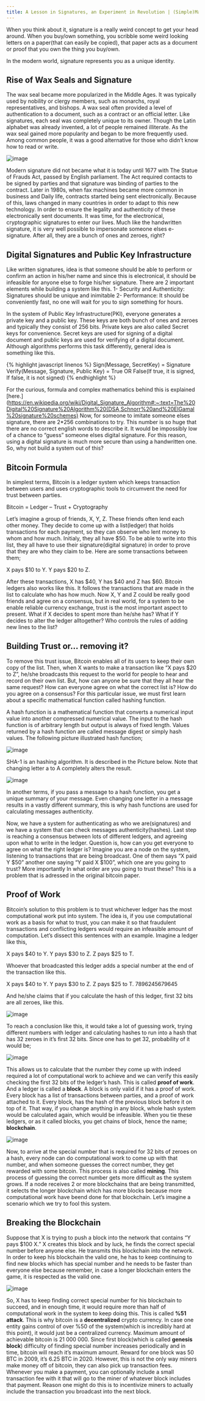 ```yaml
---
title: A Lesson in Signatures, an Experiment in Revolution | (Simple)Math Behind Bitcoin 
---
```


When you think about it, signature is a really weird concept to get your head around. When you buy/own something, you scribble some weird looking letters on a paper(that can easily be copied), that paper acts as a document or proof that you own the thing you buy/own. 

In the modern world, signature represents you as a unique identity. 


## Rise of Wax Seals and Signature

The wax seal became more popularized in the Middle Ages. It was typically used by nobility or clergy members, such as monarchs, royal representatives, and bishops. A wax seal often provided a level of authentication to a document, such as a contract or an official letter. Like signatures, each seal was completely unique to its owner. Though the Latin alphabet was already invented, a lot of people remained illiterate. As the wax seal gained more popularity and began to be more frequently used. Among common people, it was a good alternative for those who didn’t know how to read or write.

![image](/img/signature.jpg)

Modern signature did not became what it is today until 1677 with The Statue of Frauds Act, passed by English parliament. The Act required contacts to be signed by parties and that signature was binding of parties to the contract. Later in 1980s, when fax machines became more common in business and Daily life, contracts started being sent electronically. Because of this, laws changed in many countries in order to adapt to this new technology. In order to ensure the legality and authenticity of these electronically sent documents. It was time, for the electronical, cryptographic signatures to enter our lives. Much like the handwritten signature, it is very well possible to impersonate someone elses e-signature. After all, they are a bunch of ones and zeroes, right?

## Digital Signatures and Public Key Infrastructure

Like written signatures, idea is that someone should be able to perform or confirm an action in his/her name and since this is electronical, it should be infeasible for anyone else to forge his/her signature. There are 2 important elements while building a system like this. 
1-	Security and Authenticity: Signatures should be unique and inimitable
2-	Performance: It should be conveniently fast, no one will wait for you to sign something for hours.

In the system of Public Key Infrastructure(PKI), everyone generates a private key and a public key. These keys are both bunch of ones and zeroes and typically they consist of 256 bits. Private keys are also called Secret keys for convenience. Secret keys are used for signing of a digital document and public keys are used for verifying of a digital document. Although algorithms performs this task differently, general idea is something like this.

{% highlight javascript linenos %}
Sign(Message, SecretKey) = Signature
Verify(Message, Signature, Public Key) = True OR False(If true, it is signed, If false, it is not signed)
{% endhighlight %}

For the curious, formula and complex mathematics behind this is explained [here.](https://en.wikipedia.org/wiki/Digital_Signature_Algorithm#:~:text=The%20Digital%20Signature%20Algorithm%20(DSA,Schnorr%20and%20ElGamal%20signature%20schemes)
Now, for someone to imitate someone elses signature, there are 2*256 combinations to try. This number is so huge that there are no correct english words to describe it. It would be impossibly low of a chance to “guess” someone elses digital signature. For this reason, using a digital signature is much more secure than using a handwritten one. So, why not build a system out of this?


## Bitcoin Formula

In simplest terms, Bitcoin is a ledger system which keeps transaction between users and uses cryptographic tools to circumvent the need for trust between parties.

Bitcoin = Ledger – Trust + Cryptography

Let’s imagine a group of friends, X, Y, Z. These friends often lend each other money. They decide to come up with a list(ledger) that holds transactions for each payment, so they can observe who lent money to whom and how much. Initialy, they all have $50. To be able to write into this list, they all have to use their signature(digital signature) in order to prove that they are who they claim to be. 
Here are some transactions between them;

X pays $10 to Y.
Y pays $20 to Z.

After these transactions, X has $40, Y has $40 and Z has $60. Bitcoin ledgers also works like this. It follows the transactions that are made in the list to calculate who has how much. Now X, Y and Z could be really good friends and agree on a consensus, but in real world, for a system to be enable reliable currency exchange, trust is the most important aspect to present. What if X decides to spent more than he/she has? What if Y decides to alter the ledger alltogether? Who controls the rules of adding new lines to the list?

## Building Trust or… removing it?

To remove this trust issue, Bitcoin enables all of its users to keep their own copy of the list. Then, when X wants to make a transaction like “X pays $20 to Z”, he/she broadcasts this request to the world for people to hear and record on their own list. But, how can anyone be sure that they all hear the same request? How can everyone agree on what the correct list is? How do you agree on a consensus? For this particular issue, we must first learn about a specific mathematical function called hashing function.

A hash function is a mathematical function that converts a numerical input value into another compressed numerical value. The input to the hash function is of arbitrary length but output is always of fixed length. Values returned by a hash function are called message digest or simply hash values. The following picture illustrated hash function;

![image](/img/hash1.jpg)

SHA-1 is an hashing algorithm. It is described in the Picture below. Note that changing letter a to A completely alters the result. 

![image](/img/hash2.jpg)

In another terms, if you pass a message to a hash function, you get a unique summary of your message. Even changing one letter in a message results in a vastly different summary, this is why hash functions are used for calculating messages authenticity. 



Now, we have a system for authenticating as who we are(signatures) and we have a system that can check messages authenticity(hashes). Last step is reaching a consensus between lots of different ledgers, and agreeing upon what to write in the ledger. Question is, how can you get everyone to agree on what the right ledger is? Imagine you are a node on the system, listening to transactions that are being broadcast. One of them says “X paid Y $50” another one saying “Y paid X $100”, which one are you going to trust? More importantly In what order are you going to trust these? This is a problem that is adressed in the original bitcoin paper.

## Proof of Work

Bitcoin’s solution to this problem is to trust whichever ledger has the most computational work put into system. The idea is, if you use computational work as a basis for what to trust, you can make it so that fraudulent transactions and conflicting ledgers would require an infeasible amount of computation. Let’s dissect this sentences with an example. Imagine a ledger like this,

X pays $40 to Y.
Y pays $30 to Z.
Z pays $25 to T.

Whoever that broadcasted this ledger adds a special number at the end of the transaction like this. 

X pays $40 to Y.
Y pays $30 to Z.
Z pays $25 to T.
7896245679645

And he/she claims that if you calculate the hash of this ledger, first 32 bits are all zeroes, like this.

![image](/img/32bits.png)

To reach a conclusion like this, it would take a lot of guessing work, trying different numbers with ledger and calculating hashes to run into a hash that has 32 zeroes in it’s first 32 bits. Since one has to get 32, probability of it would be;

![image](/img/probability.png)

This allows us to calculate that the number they come up with indeed required a lot of computational work to achieve and we can verify this easily checking the first 32 bits of the ledger’s hash. This is called **proof of work**. And a ledger is called a **block**. A block is only valid if it has a proof of work. Every block has a list of transactions between parties, and a proof of work attached to it. Every block, has the hash of the previous block before it on top of it. That way, if you change anything in any block, whole hash system would be calculated again, which would be infeasible. When you tie these ledgers, or as it called  blocks, you get chains of block, hence the name; **blockchain**.

![image](/img/blockchain.png)

Now, to arrive at the special number that is required for 32 bits of zeroes on a hash, every node can do computational work to come up with that number, and when someone guesses the correct number, they get rewarded with some bitcoin. This process is also called **mining**. This process of guessing the correct number gets more difficult as the system grows. If a node receives 2 or more blockchains that are being transmitted, it selects the longer blockchain which has more blocks because more computational work have beend done for that blockchain. 
Let’s imagine a scenario which we try to fool this system.

## Breaking the Blockchain

Suppose that X is trying to push a block into the network that contains “Y pays $100 X.” X creates this block and by luck, he finds the correct special number before anyone else. He transmits this blockchain into the network. In order to keep his blockchain the valid one, he has to keep continuing to find new blocks which has special number and he needs to be faster than everyone else because remember, in case a longer blockchain enters the game, it is respected as the valid one. 

![image](/img/fooling.png)

So, X has to keep finding correct special number for his blockchain to succeed, and in enough time, it would require more than half of computational work in the system to keep doing this. This is called **%51 attack**. This is why bitcoin is a **decentralized** crypto currency. In case one entity gains control of over %50 of the system(which is incredibly hard at this point), it would just be a centralized currency. 
Maximum amount of achievable bitcoin is 21 000 000. Since first block(which is called **genesis block**) difficulty of finding special number increases periodically and in time, bitcoin will reach it’s maximum amount. Reward for one block was 50 BTC in 2009, it’s 6.25 BTC in 2020. However, this is not the only way miners make money off of bitcoin, they can also pick up transaction fees. Whenever you make a payment, you can optionally include a small transaction fee with it that will go to the miner of whatever block includes that payment. Reason one might do this is to incentivize miners to actually include the transaction you broadcast into the next block. 











